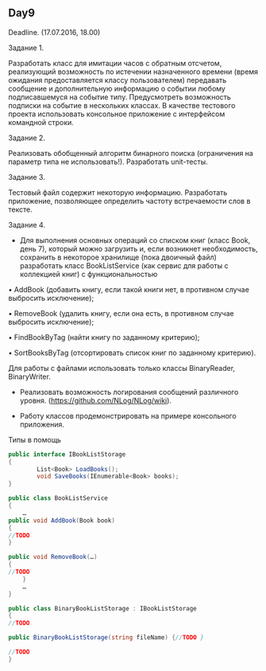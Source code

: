 ## Day9

Deadline. (17.07.2016, 18.00)

Задание 1. 

Разработать класс для имитации часов с обратным отсчетом, реализующий возможность по истечении назначенного времени (время ожидания предоставляется классу пользователем) передавать сообщение и дополнительную информацию о событии любому подписавшемуся на событие типу. Предусмотреть возможность подписки на событие в нескольких классах. В качестве тестового проекта использовать консольное приложение с интерфейсом командной строки.

Задание 2. 

Реализовать обобщенный алгоритм бинарного поиска (ограничения на параметр типа не использовать!). Разработать unit-тесты.

Задание 3. 

Тестовый файл содержит некоторую информацию. Разработать приложение, позволяющее определить частоту встречаемости слов в тексте.

Задание 4.

- Для выполнения основных операций со списком книг (класс Book, день 7), который можно загрузить и, если возникнет необходимость, сохранить в некоторое хранилище (пока двоичный файл) разработать класс BookListService (как сервис для работы с коллекцией книг) с функциональностью 

•	AddBook (добавить книгу, если такой книги нет, в противном случае выбросить исключение);

•	RemoveBook (удалить книгу, если она есть, в противном случае выбросить исключение);

•	FindBookByTag (найти книгу по заданному критерию);

•	SortBooksByTag (отсортировать список книг по заданному критерию).

Для работы с файлами использовать только классы BinaryReader, BinaryWriter.

-	Реализовать возможность логирования сообщений различного уровня. (https://github.com/NLog/NLog/wiki).

- Работу классов продемонстрировать на примере консольного приложения.

Типы в помощь

```c#
public interface IBookListStorage
{
        List<Book> LoadBooks();
        void SaveBooks(IEnumerable<Book> books);
} 

public class BookListService
{
	…
public void AddBook(Book book)
{
//TODO
}

public void RemoveBook(…)
{
//TODO
    }
	…
}

public class BinaryBookListStorage : IBookListStorage
{
//TODO

public BinaryBookListStorage(string fileName) {//TODO }

//TODO
}
```